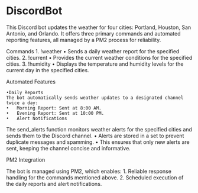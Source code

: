 # DiscordBot
This Discord bot updates the weather for four cities: Portland, Houston, San Antonio, and Orlando. It offers three primary commands and automated reporting features, all managed by a PM2 process for reliability.

Commands
	1.	!weather
	•	Sends a daily weather report for the specified cities.
	2.	!current
	•	Provides the current weather conditions for the specified cities.
	3.	!humidity
	•	Displays the temperature and humidity levels for the current day in the specified cities.

Automated Features

	•Daily Reports
	The bot automatically sends weather updates to a designated channel twice a day:
	•	Morning Report: Sent at 8:00 AM.
	•	Evening Report: Sent at 10:00 PM.
	•	Alert Notifications
The send_alerts function monitors weather alerts for the specified cities and sends them to the Discord channel.
	•	Alerts are stored in a set to prevent duplicate messages and spamming.
	•	This ensures that only new alerts are sent, keeping the channel concise and informative.

PM2 Integration

The bot is managed using PM2, which enables:
	1.	Reliable response handling for the commands mentioned above.
	2.	Scheduled execution of the daily reports and alert notifications.
